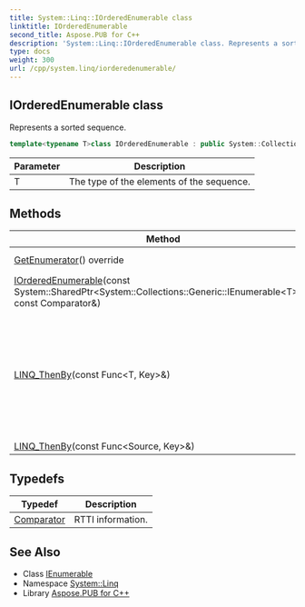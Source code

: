 ```yaml
---
title: System::Linq::IOrderedEnumerable class
linktitle: IOrderedEnumerable
second_title: Aspose.PUB for C++
description: 'System::Linq::IOrderedEnumerable class. Represents a sorted sequence in C++.'
type: docs
weight: 300
url: /cpp/system.linq/iorderedenumerable/
---
```

## IOrderedEnumerable class


Represents a sorted sequence.

```cpp
template<typename T>class IOrderedEnumerable : public System::Collections::Generic::IEnumerable<T>
```


| Parameter | Description |
| --- | --- |
| T | The type of the elements of the sequence. |
## Methods

| Method | Description |
| --- | --- |
| [GetEnumerator](./getenumerator/)() override | Gets enumerator. |
| [IOrderedEnumerable](./iorderedenumerable/)(const System::SharedPtr\<System::Collections::Generic::IEnumerable\<T\>\>\&, const Comparator\&) |  |
| [LINQ_ThenBy](./linq_thenby/)(const Func\<T, Key\>\&) | Performs a subsequent ordering of the elements in a sequence in ascending order according to a key. |
| [LINQ_ThenBy](./linq_thenby/)(const Func\<Source, Key\>\&) |  |
## Typedefs

| Typedef | Description |
| --- | --- |
| [Comparator](./comparator/) | RTTI information. |

## See Also

* Class [IEnumerable](../../system.collections.generic/ienumerable/)
* Namespace [System::Linq](../)
* Library [Aspose.PUB for C++](../../)
